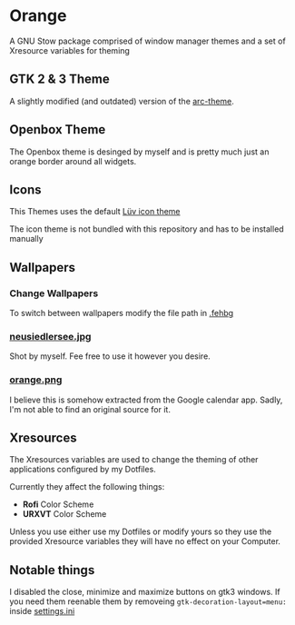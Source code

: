 Orange
===

A GNU Stow package comprised of window manager themes and a set of Xresource variables for theming

## GTK 2 & 3 Theme

A slightly modified (and outdated) version of the [arc-theme](https://github.com/horst3180/arc-theme).

## Openbox Theme

The Openbox theme is desinged by myself and is pretty much just an orange border around all widgets.

## Icons
This Themes uses the default [Lüv icon theme](https://github.com/Nitrux/luv-icon-theme)

The icon theme is not bundled with this repository and has to be installed manually

## Wallpapers

### Change Wallpapers

To switch between wallpapers modify the file path in [.fehbg](./.fehbg)

### [neusiedlersee.jpg](./.themes/orange/neusiedlersee.jpg)

Shot by myself. Fee free to use it however you desire.

### [orange.png](./.themes/orange/orange.png)

I believe this is somehow extracted from the Google calendar app. Sadly, I'm not able to find an original source for it.

## Xresources

The Xresources variables are used to change the theming of other applications configured by my Dotfiles.

Currently they affect the following things:

- **Rofi** Color Scheme
- **URXVT** Color Scheme

Unless you use either use my Dotfiles or modify yours so they use the provided Xresource variables they will have no effect on your Computer.

## Notable things

I disabled the close, minimize and maximize buttons on gtk3 windows. If you need them reenable them by removeing `gtk-decoration-layout=menu:` inside [settings.ini](./.config/gtk-3.0/settings.ini)
